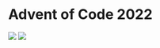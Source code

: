 Advent of Code 2022
===================

![](https://img.shields.io/badge/stars%20⭐-20-yellow) ![](https://img.shields.io/badge/days%20completed-10-red)